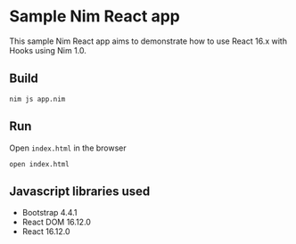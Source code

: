# Sample Nim React app

This sample Nim React app aims to demonstrate how to use React 16.x with Hooks using Nim 1.0.

## Build

`nim js app.nim`

## Run

Open `index.html` in the browser

`open index.html`

## Javascript libraries used

- Bootstrap 4.4.1
- React DOM 16.12.0
- React 16.12.0
